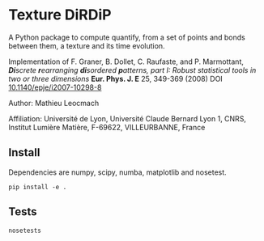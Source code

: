 # Texture DiRDiP

A Python package to compute quantify, from a set of points and bonds between them, a texture and its time evolution.

Implementation of F. Graner, B. Dollet, C. Raufaste, and P. Marmottant, ***Di**screte **r**earranging **di**sordered **p**atterns, part I: Robust statistical tools in two or three dimensions* **Eur. Phys. J. E** 25, 349-369 (2008) DOI [10.1140/epje/i2007-10298-8](https://doi.org/10.1140/epje/i2007-10298-8)

Author: Mathieu Leocmach

Affiliation: Université de Lyon, Université Claude Bernard Lyon 1, CNRS, Institut Lumière Matière, F-69622, VILLEURBANNE, France

## Install

Dependencies are numpy, scipy, numba, matplotlib and nosetest.

    pip install -e .
   
## Tests

    nosetests
